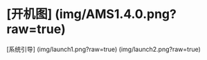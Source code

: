 
[开机图]
(img/AMS1.4.0.png?raw=true)
=====
[系统引导]
(img/launch1.png?raw=true)
(img/launch2.png?raw=true)
